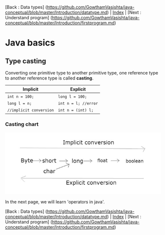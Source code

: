 [Back : Data types] (https://github.com/GowthamVasishta/java-conceptual/blob/master/Introduction/datatype.md) | [Index](https://github.com/GowthamVasishta/java-conceptual/tree/master/Introduction) | [Next : Understand program] (https://github.com/GowthamVasishta/java-conceptual/blob/master/Introduction/firstprogram.md)

# Java basics

## Type casting
Converting one primitive type to another primitive type, one reference type to another reference type is called **casting**.

Implicit     | Explicit
-------------|----------
`int n = 100;` | `long l = 100;`
`long l = n;`  | `int n = l; //error`
`//implicit conversion`| `int n = (int) l;` 

### Casting chart

![type casting char](https://github.com/GowthamVasishta/java-conceptual/blob/master/Introduction/casting.jpg)

In the next page, we will learn 'operators in java'.

[Back : Data types] (https://github.com/GowthamVasishta/java-conceptual/blob/master/Introduction/datatype.md) | [Index](https://github.com/GowthamVasishta/java-conceptual/tree/master/Introduction) | [Next : Understand program] (https://github.com/GowthamVasishta/java-conceptual/blob/master/Introduction/firstprogram.md)
